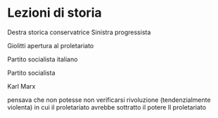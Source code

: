 # Lezioni di storia

Destra storica conservatrice
Sinistra progressista

Giolitti apertura al proletariato


Partito socialista italiano

Partito socialista


Karl Marx

pensava che non potesse non verificarsi rivoluzione (tendenzialmente violenta) in cui il proletariato avrebbe sottratto il potere
Il proletariato
<!--stackedit_data:
eyJoaXN0b3J5IjpbNzEzMTM1MjEzLDE5MDc3NDk2ODFdfQ==
-->